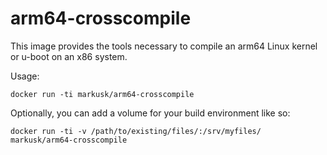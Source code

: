 # arm64-crosscompile

This image provides the tools necessary to compile an arm64 Linux kernel or u-boot on an x86 system.

Usage:

    docker run -ti markusk/arm64-crosscompile

Optionally, you can add a volume for your build environment like so:

    docker run -ti -v /path/to/existing/files/:/srv/myfiles/ markusk/arm64-crosscompile
